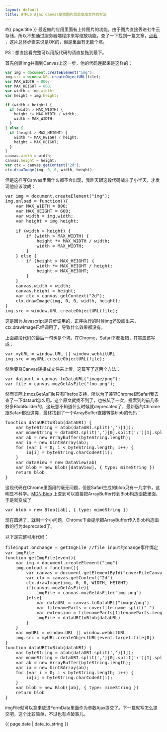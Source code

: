 ```yaml
---
layout: default
title: HTML5 Ajax Canvas缩放图片后后变成文件的方法
---
```

#{{ page.title }}
最近做的应用里面有上传图片的功能，由于图片直接丢进七牛云存储，所以不想通过服务器端程序来写缩放功能，查了一下找到一篇文章，[点我](http://hacks.mozilla.org/2011/01/how-to-develop-a-html5-image-uploader/) ，这片总体步骤来说是OK的，但是里面有无数个坑。

PS：想直接看完整可以用版代码的请直接拖到最下。

首先创建Img并画到Canvas上这一步，他的代码连起来是这样的：

```Javascript
var img = document.createElement("img");
img.src = window.URL.createObjectURL(file);
var MAX_WIDTH = 800;
var MAX_HEIGHT = 600;
var width = img.width;
var height = img.height;
 
if (width > height) {
  if (width > MAX_WIDTH) {
    height *= MAX_WIDTH / width;
    width = MAX_WIDTH;
  }
} else {
  if (height > MAX_HEIGHT) {
    width *= MAX_HEIGHT / height;
    height = MAX_HEIGHT;
  }
}
canvas.width = width;
canvas.height = height;
var ctx = canvas.getContext("2d");
ctx.drawImage(img, 0, 0, width, height);
```

但是这样写Canvas里面什么都不会出现，我昨天跟这段代码战斗了小半天，才发现他应该改成：

<pre>
var img = document.createElement("img");
img.onload = function(){
	var MAX_WIDTH = 800;
	var MAX_HEIGHT = 600;
	var width = img.width;
	var height = img.height;
 
	if (width > height) {
  		if (width > MAX_WIDTH) {
    		height *= MAX_WIDTH / width;
    		width = MAX_WIDTH;
    	}
	} else {
  		if (height > MAX_HEIGHT) {
    		width *= MAX_HEIGHT / height;
    		height = MAX_HEIGHT;
    	}
	}
	canvas.width = width;
	canvas.height = height;
	var ctx = canvas.getContext("2d");
	ctx.drawImage(img, 0, 0, width, height);
}
img.src = window.URL.createObjectURL(file);
</pre>

这是因为Javascript是异步调用的，正序执行的时候img还没画出来，ctx.drawImage已经调用了，导致什么效果都没有。

上面那段代码的最后一句也是个坑，在Chrome，Safari下都报错，其实应该写成：

<pre>
var myURL = window.URL || window.webkitURL
img.src = myURL.createObjectURL(file);
</pre>

然后要将Canvas转换成文件来上传，这篇写了这两个方法：

<pre>
var dataurl = canvas.toDataURL("image/png");
var file = canvas.mozGetAsFile("foo.png");
</pre>

然而实际上mozGetAsFile只有Firefox支持，所以为了兼容Chrome跟Safari我去查了一下dataurl怎么用。这个原文就找不到了，也被坑了一次，搜索到的前几条好多BlobBuilder的，这玩意不知道什么时候就deprecated了，最新版的Chrome跟Safari都没这类，最终找到了一个ArrayBuffer直接转换blob的代码：

<pre>
function dataURItoBlob(dataURI) {
    var byteString = atob(dataURI.split(',')[1]);
    var mimeString = dataURI.split(',')[0].split(':')[1].split(';')[0]
    var ab = new ArrayBuffer(byteString.length);
    var ia = new Uint8Array(ab);
    for (var i = 0; i < byteString.length; i++) {
        ia[i] = byteString.charCodeAt(i);
    }
    var dataView = new DataView(ab)
    var blob = new Blob([dataView], { type: mimeString })
    return blob
}
</pre>

这段代码在Chrome里面用的毫无问题，但是Safari生成的blob只有十几字节，这明显不科学。[MDN Blob](https://developer.mozilla.org/en-US/docs/Web/API/Blob?redirectlocale=en-US&redirectslug=DOM%2FBlob) 上查到可以直接把ArrayBuffer传到Blob构造函数里面，于是就变成了

<pre>
var blob = new Blob([ab], { type: mimeString })
</pre>

现在圆满了，就剩一个小问题，Chrome下会提示把ArrayBuffer传入Blob构造函数的行为deprecated了。

以下是完整可用代码：

<pre>
fileinput.onchange = getImgFile //file input的change事件绑定
var imgFile 
function getImgFile(event){
    var img = document.createElement("img")
    img.onload = function(){
        var canvas = document.getElementById("coverFileCanvas")
        var ctx = canvas.getContext("2d")
        ctx.drawImage(img, 0, 0, WIDTH, HEIGHT)
        if(canvas.mozGetAsFile){
            imgFile = canvas.mozGetAsFile("img.png")
        }else{
            var dataURL = canvas.toDataURL("image/png")
            var filenameParts = coverfile.name.split(".")
            var extension = filenameParts[filenameParts.length-1]
            imgFile = dataURItoBlob(dataURL)
        }
    }
    var myURL = window.URL || window.webkitURL
    img.src = myURL.createObjectURL(event.target.file[0])
}
function dataURItoBlob(dataURI) {
    var byteString = atob(dataURI.split(',')[1]);
    var mimeString = dataURI.split(',')[0].split(':')[1].split(';')[0]
    var ab = new ArrayBuffer(byteString.length);
    var ia = new Uint8Array(ab);
    for (var i = 0; i < byteString.length; i++) {
        ia[i] = byteString.charCodeAt(i);
    }
    var blob = new Blob([ab], { type: mimeString })
    return blob
}
</pre>

imgFile就可以拿来放进FormData里面作为参数Ajax提交了。下一篇就写怎么提交吧，这个比较简单，不过也有点破事儿。


<p>{{ page.date | date_to_string }}</p>
